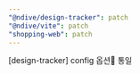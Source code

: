 ```yaml
---
"@ndive/design-tracker": patch
"@ndive/vite": patch
"shopping-web": patch
---
```


[design-tracker] config 옵션 통일

